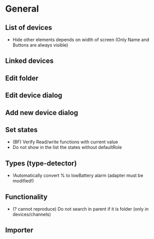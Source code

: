 # General
<!-- - Mobile -->

## List of devices
- Hide other elements depends on width of screen (Only Name and Buttons are always visible)

## Linked devices

## Edit folder

## Edit device dialog

## Add new device dialog
## Set states
- (BF) Verify Read/write functions with current value
- Do not show in the list the states without defaultRole

## Types (type-detector)
- !Automatically convert % to lowBattery alarm (adapter must be modified!)

## Functionality
- (? cannot reproduce) Do not search in parent if it is folder (only in devices/channels)

## Importer

  

